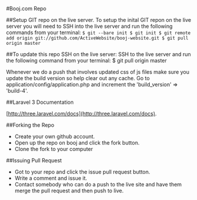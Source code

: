 #Booj.com Repo

##Setup GIT repo on the live server.
	To setup the inital GIT repon on the live server you will need to 
	SSH into the live server and run the following commands from your terminal:
	```$ git --bare init
	$ git init
	$ git remote add origin git://github.com/ActiveWebsite/booj-website.git
	$ git pull origin master```


##To update this repo SSH on the live server:
	SSH to the live server and run the following command from your terminal:
	$ git pull origin master


Whenever we do a push that involves updated css of js files make sure you update the build version so help clear out any cache. Go to application/config/application.php and increment the 'build_version' => 'build-4'.

##Laravel 3 Documentation

[http://three.laravel.com/docs](http://three.laravel.com/docs).

##Forking the Repo

* Create your own github account. 
* Open up the repo on booj and click the fork button. 
* Clone the fork to your computer

##Issuing Pull Request
* Got to your repo and click the issue pull request button. 
* Write a comment and issue it.
* Contact somebody who can do a push to the live site and have them merge the pull request and then push to live.
